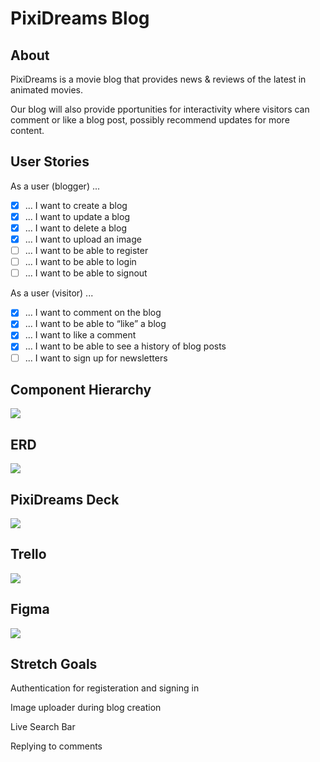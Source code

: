 # PixiDreams Blog

## About

PixiDreams is a movie blog that provides news & reviews of the latest in animated movies.

Our blog will also provide pportunities for interactivity where visitors can comment or like a blog post, possibly recommend updates for more content.

## User Stories
 As a user (blogger) ...
- [x] ... I want to create a blog
- [x] ... I want to update a blog
- [x] ... I want to delete a blog
- [x] ... I want to upload an image
- [ ] ... I want to be able to register
- [ ] ... I want to be able to login
- [ ] ... I want to be able to signout

 As a user (visitor) ...
- [x] ... I want to comment on the blog
- [x] ... I want to be able to “like” a blog
- [x] ... I want to like a comment
- [x] ... I want to be able to see a history of blog posts
- [ ] ... I want to sign up for newsletters

## Component Hierarchy

[<img src="https://i.imgur.com/OqLnR4m.jpg" />](https://www.figma.com/file/lnlyAWGKbSV793NsWlKu2O/PixiDreams-Component-Hierarchy-Diagram?node-id=0-1&t=Held0osazqkXi0xM-0)

## ERD

[<img src="https://i.imgur.com/gT4DDgg.jpg" />](https://lucid.app/lucidchart/03541913-63d1-478b-8f7b-f2cb409c6ab1/edit?invitationId=inv_df5359b9-daa5-458b-892e-673bad4e59b5&page=0_0#)

## PixiDreams Deck

[<img src="https://i.imgur.com/4S4DRBk.png" />](https://docs.google.com/presentation/d/1IZUIAVTM1FLfjuf5lWfg2Vk0M2wfEd3aU0wBiySwook/edit#slide=id.p)

## Trello

[<img src="https://i.imgur.com/RqG4k9T.png" />](https://trello.com/b/nCLcdmbK/pixidreams-p3)

## Figma

[<img src="https://i.imgur.com/o7fPTuE.png"/>](https://www.figma.com/file/UlAZUewHI8CobzZqqQxpoY/PixiDreams---P3?node-id=0-1&t=8TzbLYFZGzQwX3V3-0)

## Stretch Goals

Authentication for registeration and signing in

Image uploader during blog creation

Live Search Bar

Replying to comments

